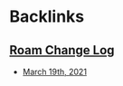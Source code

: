 
# Backlinks
## [Roam Change Log](<Roam Change Log.md>)
- [March 19th, 2021](<March 19th, 2021.md>)

